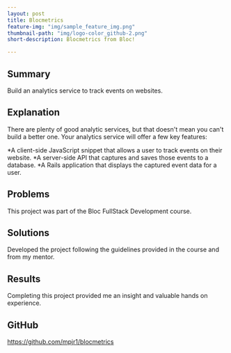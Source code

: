 ```yaml
---
layout: post
title: Blocmetrics
feature-img: "img/sample_feature_img.png"
thumbnail-path: "img/logo-color_github-2.png"
short-description: Blocmetrics from Bloc!

---
```

## Summary

Build an analytics service to track events on websites.


## Explanation

There are plenty of good analytic services, but that doesn't mean you can't build a better one. Your analytics service will offer a few key features:

*A client-side JavaScript snippet that allows a user to track events on their website.
*A server-side API that captures and saves those events to a database.
*A Rails application that displays the captured event data for a user.

## Problems
This project was part of the Bloc FullStack Development course. 

## Solutions

Developed the project following the guidelines provided in the course and from my mentor.

## Results
Completing this project provided me an insight and valuable hands on experience.

## GitHub
https://github.com/mpjr1/blocmetrics

